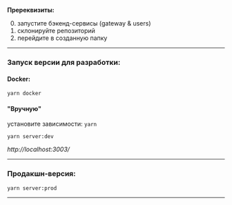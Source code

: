 **Пререквизиты:**

0. запустите бэкенд-сервисы (gateway & users)
1. склонируйте репозиторий
2. перейдите в созданную папку
---

### Запуск версии для разработки:
#### Docker:
`yarn docker`


#### "Вручную"
установите зависимости: `yarn`

`yarn server:dev`

*http://localhost:3003/*

---
### Продакшн-версия:

`yarn server:prod`

---